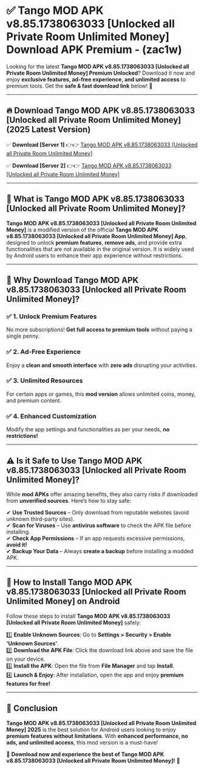 
# ✅ Tango MOD APK v8.85.1738063033 [Unlocked all Private Room Unlimited Money] Download APK Premium -  (zac1w) 

Looking for the latest **Tango MOD APK v8.85.1738063033 [Unlocked all Private Room Unlimited Money] Premium Unlocked**? Download it now and enjoy **exclusive features, ad-free experience, and unlimited access** to premium tools. Get the **safe & fast download link** below! 🚀

---

## 🔥 Download Tango MOD APK v8.85.1738063033 [Unlocked all Private Room Unlimited Money] (2025 Latest Version)

✅ **Download [Server 1]** 👉👉 [Tango MOD APK v8.85.1738063033 [Unlocked all Private Room Unlimited Money] ](https://apkcomod.com?title=Tango_MOD_APK_v8.85.1738063033_[Unlocked_all_Private_Room_Unlimited_Money])  

✅ **Download [Server 2]** 👉👉 [Tango MOD APK v8.85.1738063033 [Unlocked all Private Room Unlimited Money] ](https://apkcomod.com?title=Tango_MOD_APK_v8.85.1738063033_[Unlocked_all_Private_Room_Unlimited_Money])  


---

## 📌 What is Tango MOD APK v8.85.1738063033 [Unlocked all Private Room Unlimited Money]?

**Tango MOD APK v8.85.1738063033 [Unlocked all Private Room Unlimited Money]** is a modified version of the official **Tango MOD APK v8.85.1738063033 [Unlocked all Private Room Unlimited Money] App**, designed to unlock **premium features**, **remove ads**, and provide extra functionalities that are not available in the original version. It is widely used by Android users to enhance their app experience without restrictions.

---

## 🌟 Why Download Tango MOD APK v8.85.1738063033 [Unlocked all Private Room Unlimited Money]?

### ✅ 1. Unlock Premium Features
No more subscriptions! **Get full access to premium tools** without paying a single penny.

### ✅ 2. Ad-Free Experience
Enjoy a **clean and smooth interface** with **zero ads** disrupting your activities.

### ✅ 3. Unlimited Resources
For certain apps or games, this **mod version** allows unlimited coins, money, and premium content.

### ✅ 4. Enhanced Customization
Modify the app settings and functionalities as per your needs, **no restrictions!**

---

## ⚠️ Is it Safe to Use Tango MOD APK v8.85.1738063033 [Unlocked all Private Room Unlimited Money]?

While **mod APKs** offer amazing benefits, they also carry risks if downloaded from **unverified sources**. Here’s how to stay safe:

✔ **Use Trusted Sources** – Only download from reputable websites (avoid unknown third-party sites).  
✔ **Scan for Viruses** – Use **antivirus software** to check the APK file before installing.  
✔ **Check App Permissions** – If an app requests excessive permissions, **avoid it!**  
✔ **Backup Your Data** – Always **create a backup** before installing a modded APK.

---

## 📲 How to Install Tango MOD APK v8.85.1738063033 [Unlocked all Private Room Unlimited Money] on Android

Follow these steps to install **Tango MOD APK v8.85.1738063033 [Unlocked all Private Room Unlimited Money]** safely:

1️⃣ **Enable Unknown Sources**: Go to **Settings > Security > Enable 'Unknown Sources'**.  
2️⃣ **Download the APK File**: Click the download link above and save the file on your device.  
3️⃣ **Install the APK**: Open the file from **File Manager** and tap **Install**.  
4️⃣ **Launch & Enjoy**: After installation, open the app and enjoy **premium features for free!**

---

## 🚀 Conclusion

**Tango MOD APK v8.85.1738063033 [Unlocked all Private Room Unlimited Money] 2025** is the best solution for Android users looking to enjoy **premium features without limitations**. With **enhanced performance, no ads, and unlimited access**, this mod version is a must-have!

🔻 **Download now and experience the best of Tango MOD APK v8.85.1738063033 [Unlocked all Private Room Unlimited Money]!** 🔻

